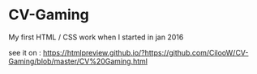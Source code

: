 # CV-Gaming
My first HTML / CSS work when I started in jan 2016

see it on : https://htmlpreview.github.io/?https://github.com/CilooW/CV-Gaming/blob/master/CV%20Gaming.html
